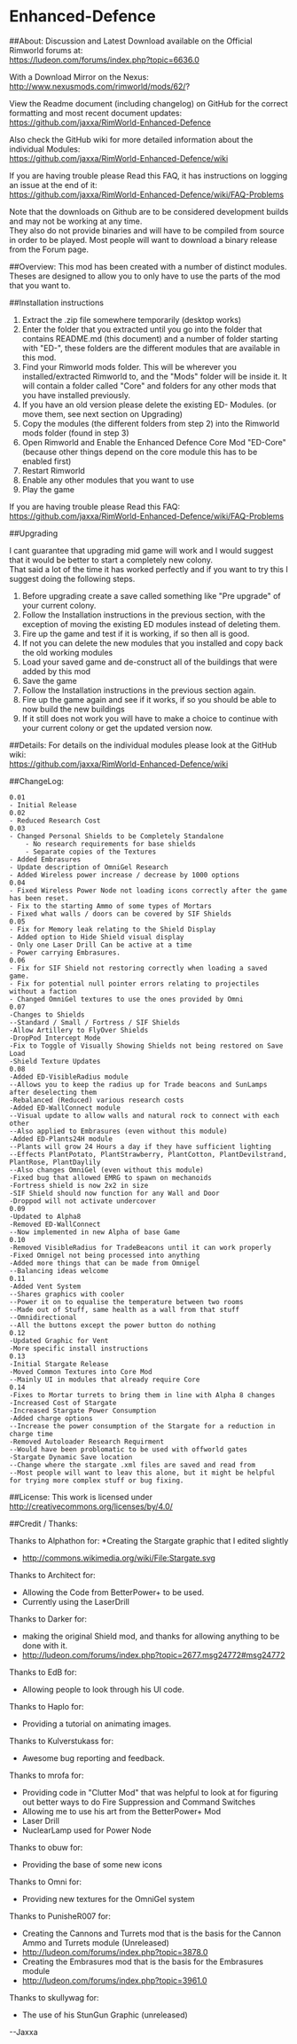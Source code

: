 Enhanced-Defence
======================

##About:
Discussion and Latest Download available on the Official Rimworld forums at:  
https://ludeon.com/forums/index.php?topic=6636.0

With a Download Mirror on the Nexus:  
http://www.nexusmods.com/rimworld/mods/62/?

View the Readme document (including changelog) on GitHub for the correct formatting and most recent document updates:  
https://github.com/jaxxa/RimWorld-Enhanced-Defence  

Also check the GitHub wiki for more detailed information about the individual Modules:  
https://github.com/jaxxa/RimWorld-Enhanced-Defence/wiki  

If you are having trouble please Read this FAQ, it has instructions on logging an issue at the end of it:  
https://github.com/jaxxa/RimWorld-Enhanced-Defence/wiki/FAQ-Problems

Note that the downloads on Github are to be considered development builds and may not be working at any time.  
They also do not provide binaries and will have to be compiled from source in order to be played. Most people will want to download a binary release from the Forum page.

##Overview:
This mod has been created with a number of distinct modules. Theses are designed to allow you to only have to use the parts of the mod that you want to.

##Installation instructions

1. Extract the .zip file somewhere temporarily (desktop works)
2. Enter the folder that you extracted until you go into the folder that contains README.md (this document) and a number of folder starting with "ED-", these folders are the different modules that are available in this mod.
3. Find your Rimworld mods folder. This will be wherever you installed/extracted Rimworld to, and the "Mods" folder will be inside it. It will contain a folder called "Core" and folders for any other mods that you have installed previously.
4. If you have an old version please delete the existing ED- Modules. (or move them, see next section on Upgrading)
5. Copy the modules (the different folders from step 2) into the Rimworld mods folder (found in step 3)
6. Open Rimworld and Enable the Enhanced Defence Core Mod "ED-Core" (because other things depend on the core module this has to be enabled first)
7. Restart Rimworld
8. Enable any other modules that you want to use
9. Play the game

If you are having trouble please Read this FAQ:  
https://github.com/jaxxa/RimWorld-Enhanced-Defence/wiki/FAQ-Problems

##Upgrading

I cant guarantee that upgrading mid game will work and I would suggest that it would be better to start a completely new colony.  
That said a lot of the time it has worked perfectly and if you want to try this I suggest doing the following steps.

1. Before upgrading create a save called something like "Pre upgrade" of your current colony.
2. Follow the Installation instructions in the previous section, with the exception of moving the existing ED modules instead of deleting them.
3. Fire up the game and test if it is working, if so then all is good.
4. If not you can delete the new modules that you installed and copy back the old working modules
5. Load your saved game and de-construct all of the buildings that were added by this mod
6. Save the game
7. Follow the Installation instructions in the previous section again.
8. Fire up the game again and see if it works, if so you should be able to now build the new buildings
9. If it still does not work you will have to make a choice to continue with your current colony or get the updated version now.

##Details:
For details on the individual modules please look at the GitHub wiki:  
https://github.com/jaxxa/RimWorld-Enhanced-Defence/wiki

##ChangeLog:  
~~~
0.01  
- Initial Release  
0.02  
- Reduced Research Cost  
0.03  
- Changed Personal Shields to be Completely Standalone  
	- No research requirements for base shields  
	- Separate copies of the Textures  
- Added Embrasures  
- Update description of OmniGel Research
- Added Wireless power increase / decrease by 1000 options
0.04
- Fixed Wireless Power Node not loading icons correctly after the game has been reset.
- Fix to the starting Ammo of some types of Mortars
- Fixed what walls / doors can be covered by SIF Shields
0.05
- Fix for Memory leak relating to the Shield Display
- Added option to Hide Shield visual display
- Only one Laser Drill Can be active at a time
- Power carrying Embrasures.
0.06
- Fix for SIF Shield not restoring correctly when loading a saved game.
- Fix for potential null pointer errors relating to projectiles without a faction
- Changed OmniGel textures to use the ones provided by Omni
0.07
-Changes to Shields
--Standard / Small / Fortress / SIF Shields
-Allow Artillery to FlyOver Shields
-DropPod Intercept Mode
-Fix to Toggle of Visually Showing Shields not being restored on Save Load
-Shield Texture Updates
0.08
-Added ED-VisibleRadius module
--Allows you to keep the radius up for Trade beacons and SunLamps after deselecting them
-Rebalanced (Reduced) various research costs
-Added ED-WallConnect module
--Visual update to allow walls and natural rock to connect with each other
--Also applied to Embrasures (even without this module)
-Added ED-Plants24H module
--Plants will grow 24 Hours a day if they have sufficient lighting
--Effects PlantPotato, PlantStrawberry, PlantCotton, PlantDevilstrand, PlantRose, PlantDaylily
--Also changes OmniGel (even without this module)
-Fixed bug that allowed EMRG to spawn on mechanoids
-Fortress shield is now 2x2 in size
-SIF Shield should now function for any Wall and Door
-Droppod will not activate undercover
0.09
-Updated to Alpha8
-Removed ED-WallConnect
--Now implemented in new Alpha of base Game
0.10
-Removed VisibleRadius for TradeBeacons until it can work properly
-Fixed Omnigel not being processed into anything
-Added more things that can be made from Omnigel
--Balancing ideas welcome
0.11
-Added Vent System
--Shares graphics with cooler
--Power it on to equalise the temperature between two rooms
--Made out of Stuff, same health as a wall from that stuff
--Omnidirectional
--All the buttons except the power button do nothing
0.12
-Updated Graphic for Vent
-More specific install instructions
0.13
-Initial Stargate Release
-Moved Common Textures into Core Mod
--Mainly UI in modules that already require Core
0.14
-Fixes to Mortar turrets to bring them in line with Alpha 8 changes
-Increased Cost of Stargate
-Increased Stargate Power Consumption
-Added charge options
--Increase the power consumption of the Stargate for a reduction in charge time
-Removed Autoloader Research Requirment
--Would have been problomatic to be used with offworld gates
-Stargate Dynamic Save location
--Change where the stargate .xml files are saved and read from
--Most people will want to leav this alone, but it might be helpful for trying more complex stuff or bug fixing.
~~~

##License:
This work is licensed under http://creativecommons.org/licenses/by/4.0/

##Credit / Thanks:

Thanks to Alphathon for:
*Creating the Stargate graphic that I edited slightly
 * http://commons.wikimedia.org/wiki/File:Stargate.svg

Thanks to Architect for:
* Allowing the Code from BetterPower+ to be used.
 * Currently using the LaserDrill

Thanks to Darker for:
* making the original Shield mod, and thanks for allowing anything to be done with it.
 * http://ludeon.com/forums/index.php?topic=2677.msg24772#msg24772

Thanks to EdB for:
* Allowing people to look through his UI code.

Thanks to Haplo for:
* Providing a tutorial on animating images.

Thanks to Kulverstukass for:
* Awesome bug reporting and feedback.
 
Thanks to mrofa for:
* Providing code in "Clutter Mod" that was helpful to look at for figuring out better ways to do Fire Suppression and Command Switches
* Allowing me to use his art from the BetterPower+ Mod
 * Laser Drill
 * NuclearLamp used for Power Node  

Thanks to obuw for:
* Providing the base of some new icons

Thanks to Omni for:
* Providing new textures for the OmniGel system
 
Thanks to PunisheR007 for:
* Creating the Cannons and Turrets mod that is the basis for the Cannon Ammo and Turrets module (Unreleased)
 * http://ludeon.com/forums/index.php?topic=3878.0
* Creating the Embrasures  mod that is the basis for the Embrasures module  
 * http://ludeon.com/forums/index.php?topic=3961.0

Thanks to skullywag for:
* The use of his StunGun Graphic (unreleased)

--Jaxxa
